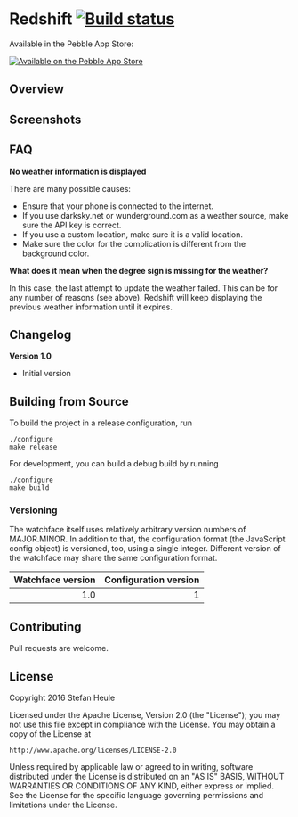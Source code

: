 # Redshift [![Build status](https://travis-ci.org/stefanheule/redshift.svg?branch=master)](https://travis-ci.org/stefanheule/redshift)

Available in the Pebble App Store:

[![Available on the Pebble App Store](http://pblweb.com/badge/xxxxx/black/small)](https://apps.getpebble.com/applications/xxxxx)

## Overview

## Screenshots

## FAQ

**No weather information is displayed**

There are many possible causes:

- Ensure that your phone is connected to the internet.
- If you use darksky.net or wunderground.com as a weather source, make sure the API key is correct.
- If you use a custom location, make sure it is a valid location.
- Make sure the color for the complication is different from the background color.

**What does it mean when the degree sign is missing for the weather?**

In this case, the last attempt to update the weather failed.  This can be for any number of reasons (see above).  Redshift will keep displaying the previous weather information until it expires.

## Changelog

**Version 1.0**

- Initial version

## Building from Source

To build the project in a release configuration, run

    ./configure
    make release

For development, you can build a debug build by running

    ./configure
    make build

### Versioning

The watchface itself uses relatively arbitrary version numbers of MAJOR.MINOR.  In addition to that, the configuration format (the JavaScript config object) is versioned, too, using a single integer.  Different version of the watchface may share the same configuration format.

| Watchface version | Configuration version |
|------------------:|----------------------:|
|               1.0 |                     1 |

## Contributing

Pull requests are welcome.

## License

Copyright 2016 Stefan Heule

Licensed under the Apache License, Version 2.0 (the "License");
you may not use this file except in compliance with the License.
You may obtain a copy of the License at

    http://www.apache.org/licenses/LICENSE-2.0

Unless required by applicable law or agreed to in writing, software
distributed under the License is distributed on an "AS IS" BASIS,
WITHOUT WARRANTIES OR CONDITIONS OF ANY KIND, either express or implied.
See the License for the specific language governing permissions and
limitations under the License.

